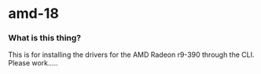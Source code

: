# amd-18
### What is this thing?
This is for installing the drivers for the AMD Radeon r9-390 through the CLI.
Please work.....
